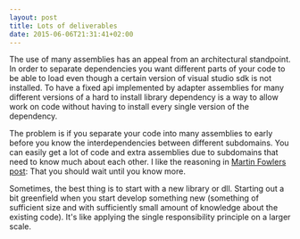 ```yaml
---
layout: post
title: Lots of deliverables
date: 2015-06-06T21:31:41+02:00
---
```


The use of many assemblies has an appeal from an architectural standpoint. In order to separate dependencies you want different parts of your code to be able to load even though a certain version of visual studio sdk is not installed. To have a fixed api implemented by adapter assemblies for many different versions of a hard to install library dependency is a way to allow work on code without having to install every single version of the dependency.

The problem is if you separate your code into many assemblies to early before you know the interdependencies between different subdomains. You can easily get a lot of code and extra assemblies due to subdomains that need to know much about each other. I like the reasoning in [Martin Fowlers post](http://martinfowler.com/bliki/MonolithFirst.html): That you should wait until you know more.

Sometimes, the best thing is to start with a new library or dll. Starting out a bit greenfield when you start develop something new (something of sufficient size and with sufficiently small amount of knowledge about the existing code). It's like applying the single responsibility principle on a larger scale.
